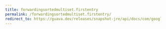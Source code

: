 ```yaml
---
title: forwardingsortedmultiset.firstentry
permalink: /forwardingsortedmultiset.firstentry/
redirect_to: https://guava.dev/releases/snapshot-jre/api/docs/com/google/common/collect/ForwardingSortedMultiset.html#firstEntry--
---
```

